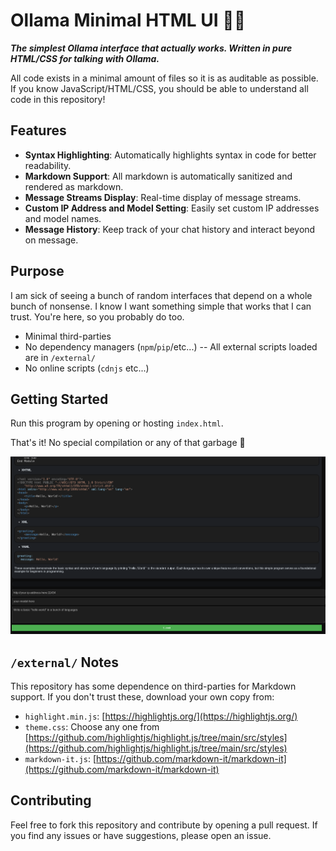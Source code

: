 # Ollama Minimal HTML UI 🤖🥔

**_The simplest Ollama interface that actually works. Written in pure HTML/CSS for talking with Ollama._**

All code exists in a minimal amount of files so it is as auditable as possible. If you know JavaScript/HTML/CSS, you should be able to understand all code in this repository!

## Features

- **Syntax Highlighting**: Automatically highlights syntax in code for better readability.
- **Markdown Support**: All markdown is automatically sanitized and rendered as markdown.
- **Message Streams Display**: Real-time display of message streams.
- **Custom IP Address and Model Setting**: Easily set custom IP addresses and model names.
- **Message History**: Keep track of your chat history and interact beyond on message.

## Purpose

I am sick of seeing a bunch of random interfaces that depend on a whole bunch of nonsense. I know I want something simple that works that I can trust. You're here, so you probably do too.

- Minimal third-parties
- No dependency managers (`npm`/`pip`/etc...) -- All external scripts loaded are in `/external/`
- No online scripts (`cdnjs` etc...)

## Getting Started

Run this program by opening or hosting `index.html`.

That's it! No special compilation or any of that garbage 🪽

![The interface](./docs/interface.png)

## `/external/` Notes

This repository has some dependence on third-parties for Markdown support. If you don't trust these, download your own copy from:

- `highlight.min.js`: [https://highlightjs.org/](https://highlightjs.org/)
- `theme.css`: Choose any one from [https://github.com/highlightjs/highlight.js/tree/main/src/styles](https://github.com/highlightjs/highlight.js/tree/main/src/styles)
- `markdown-it.js`: [https://github.com/markdown-it/markdown-it](https://github.com/markdown-it/markdown-it)

## Contributing

Feel free to fork this repository and contribute by opening a pull request. If you find any issues or have suggestions, please open an issue.
